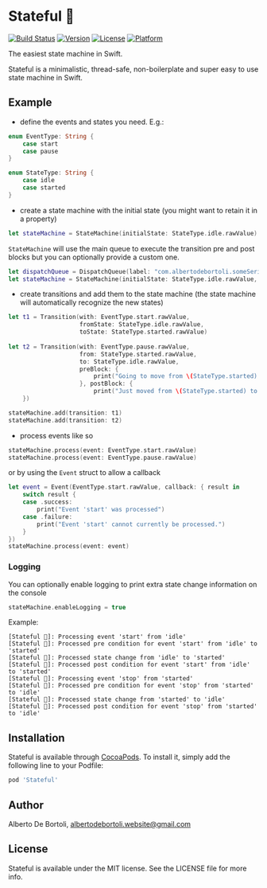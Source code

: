 # Stateful 🦜

[![Build Status](https://app.bitrise.io/app/5b1bed7dfe1521fd/status.svg?token=O8hUIAOKc9Ij6yey8qkQvg&branch=master)](https://app.bitrise.io/app/5b1bed7dfe1521fd)
[![Version](https://img.shields.io/cocoapods/v/Stateful.svg?style=flat)](https://cocoapods.org/pods/Stateful)
[![License](https://img.shields.io/cocoapods/l/Stateful.svg?style=flat)](https://cocoapods.org/pods/Stateful)
[![Platform](https://img.shields.io/cocoapods/p/Stateful.svg?style=flat)](https://cocoapods.org/pods/Stateful)

The easiest state machine in Swift.

Stateful is a minimalistic, thread-safe, non-boilerplate and super easy to use state machine in Swift.

## Example

- define the events and states you need. E.g.:

```swift
enum EventType: String {
    case start
    case pause
}

enum StateType: String {
    case idle
    case started
}
```

- create a state machine with the initial state (you might want to retain it in a property)

```swift
let stateMachine = StateMachine(initialState: StateType.idle.rawValue)
```

`StateMachine` will use the main queue to execute the transition pre and post blocks but you can optionally provide a custom one.

```swift
let dispatchQueue = DispatchQueue(label: "com.albertodebortoli.someSerialCallbackQueue")
let stateMachine = StateMachine(initialState: StateType.idle.rawValue, callbackQueue: dispatchQueue)
```

- create transitions and add them to the state machine (the state machine will automatically recognize the new states)

```swift
let t1 = Transition(with: EventType.start.rawValue,
                    fromState: StateType.idle.rawValue,
                    toState: StateType.started.rawValue)
                    
let t2 = Transition(with: EventType.pause.rawValue,
                    from: StateType.started.rawValue,
                    to: StateType.idle.rawValue,
                    preBlock: {
                        print("Going to move from \(StateType.started) to \(StateType.idle)!")
                    }, postBlock: {
                        print("Just moved from \(StateType.started) to \(StateType.idle)!")
    })

stateMachine.add(transition: t1)
stateMachine.add(transition: t2)
```

- process events like so

```swift
stateMachine.process(event: EventType.start.rawValue)
stateMachine.process(event: EventType.pause.rawValue)
```

or by using the `Event` struct to allow a callback

```swift
let event = Event(EventType.start.rawValue, callback: { result in
    switch result {
    case .success:
        print("Event 'start' was processed")
    case .failure:
        print("Event 'start' cannot currently be processed.")
    }
})
stateMachine.process(event: event)
```

### Logging

You can optionally enable logging to print extra state change information on the console 

```swift
stateMachine.enableLogging = true
```

Example:

```
[Stateful 🦜]: Processing event 'start' from 'idle'
[Stateful 🦜]: Processed pre condition for event 'start' from 'idle' to 'started'
[Stateful 🦜]: Processed state change from 'idle' to 'started'
[Stateful 🦜]: Processed post condition for event 'start' from 'idle' to 'started'
[Stateful 🦜]: Processing event 'stop' from 'started'
[Stateful 🦜]: Processed pre condition for event 'stop' from 'started' to 'idle'
[Stateful 🦜]: Processed state change from 'started' to 'idle'
[Stateful 🦜]: Processed post condition for event 'stop' from 'started' to 'idle'
```

## Installation

Stateful is available through [CocoaPods](https://cocoapods.org). To install
it, simply add the following line to your Podfile:

```ruby
pod 'Stateful'
```

## Author

Alberto De Bortoli, albertodebortoli.website@gmail.com

## License

Stateful is available under the MIT license. See the LICENSE file for more info.
